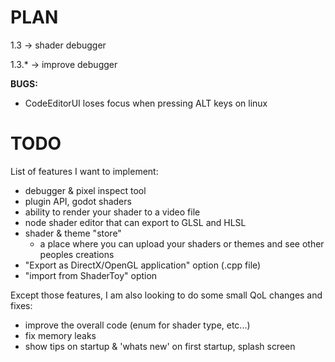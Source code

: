 # PLAN
 1.3    -> shader debugger

 1.3.*  -> improve debugger
 
 **BUGS:**
 - CodeEditorUI loses focus when pressing ALT keys on linux

# TODO
List of features I want to implement:
 - debugger & pixel inspect tool
 - plugin API, godot shaders
 - ability to render your shader to a video file
 - node shader editor that can export to GLSL and HLSL
 - shader & theme "store"
   - a place where you can upload your shaders or themes and see other peoples creations
 - "Export as DirectX/OpenGL application" option (.cpp file)
 - "import from ShaderToy" option

Except those features, I am also looking to do some small QoL changes and fixes:
 - improve the overall code (enum for shader type, etc...)
 - fix memory leaks
 - show tips on startup & 'whats new' on first startup, splash screen